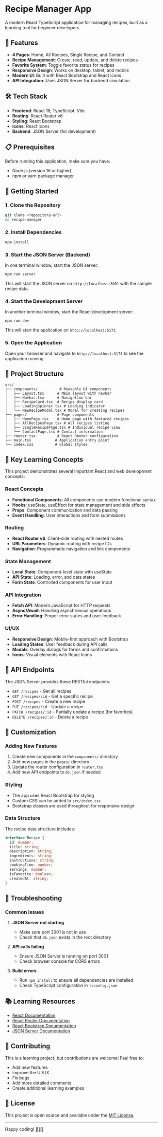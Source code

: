# Recipe Manager App

A modern React TypeScript application for managing recipes, built as a learning tool for beginner developers.

## 🚀 Features

- **4 Pages**: Home, All Recipes, Single Recipe, and Contact
- **Recipe Management**: Create, read, update, and delete recipes
- **Favorite System**: Toggle favorite status for recipes
- **Responsive Design**: Works on desktop, tablet, and mobile
- **Modern UI**: Built with React Bootstrap and React Icons
- **API Integration**: Uses JSON Server for backend simulation

## 🛠️ Tech Stack

- **Frontend**: React 19, TypeScript, Vite
- **Routing**: React Router v6
- **Styling**: React Bootstrap
- **Icons**: React Icons
- **Backend**: JSON Server (for development)

## 📋 Prerequisites

Before running this application, make sure you have:

- Node.js (version 16 or higher)
- npm or yarn package manager

## 🚀 Getting Started

### 1. Clone the Repository

```bash
git clone <repository-url>
cd recipe-manager
```

### 2. Install Dependencies

```bash
npm install
```

### 3. Start the JSON Server (Backend)

In one terminal window, start the JSON server:

```bash
npm run server
```

This will start the JSON server on `http://localhost:3001` with the sample recipe data.

### 4. Start the Development Server

In another terminal window, start the React development server:

```bash
npm run dev
```

This will start the application on `http://localhost:5173`.

### 5. Open the Application

Open your browser and navigate to `http://localhost:5173` to see the application running.

## 📁 Project Structure

```
src/
├── components/          # Reusable UI components
│   ├── Layout.tsx      # Main layout with navbar
│   ├── Navbar.tsx      # Navigation bar
│   ├── RecipeCard.tsx  # Recipe display card
│   ├── LoadingSpinner.tsx # Loading indicator
│   └── NewRecipeModal.tsx # Modal for creating recipes
├── pages/              # Page components
│   ├── HomePage.tsx    # Home page with featured recipes
│   ├── AllRecipesPage.tsx # All recipes listing
│   ├── SingleRecipePage.tsx # Individual recipe view
│   └── ContactPage.tsx # Contact information
├── router.tsx          # React Router configuration
├── main.tsx           # Application entry point
└── index.css          # Global styles
```

## 🎯 Key Learning Concepts

This project demonstrates several important React and web development concepts:

### React Concepts

- **Functional Components**: All components use modern functional syntax
- **Hooks**: useState, useEffect for state management and side effects
- **Props**: Component communication and data passing
- **Event Handling**: User interactions and form submissions

### Routing

- **React Router v6**: Client-side routing with nested routes
- **URL Parameters**: Dynamic routing with recipe IDs
- **Navigation**: Programmatic navigation and link components

### State Management

- **Local State**: Component-level state with useState
- **API State**: Loading, error, and data states
- **Form State**: Controlled components for user input

### API Integration

- **Fetch API**: Modern JavaScript for HTTP requests
- **Async/Await**: Handling asynchronous operations
- **Error Handling**: Proper error states and user feedback

### UI/UX

- **Responsive Design**: Mobile-first approach with Bootstrap
- **Loading States**: User feedback during API calls
- **Modals**: Overlay dialogs for forms and confirmations
- **Icons**: Visual elements with React Icons

## 📝 API Endpoints

The JSON Server provides these RESTful endpoints:

- `GET /recipes` - Get all recipes
- `GET /recipes/:id` - Get a specific recipe
- `POST /recipes` - Create a new recipe
- `PUT /recipes/:id` - Update a recipe
- `PATCH /recipes/:id` - Partially update a recipe (for favorites)
- `DELETE /recipes/:id` - Delete a recipe

## 🎨 Customization

### Adding New Features

1. Create new components in the `components/` directory
2. Add new pages in the `pages/` directory
3. Update the router configuration in `router.tsx`
4. Add new API endpoints to `db.json` if needed

### Styling

- The app uses React Bootstrap for styling
- Custom CSS can be added to `src/index.css`
- Bootstrap classes are used throughout for responsive design

### Data Structure

The recipe data structure includes:

```typescript
interface Recipe {
  id: number;
  title: string;
  description: string;
  ingredients: string;
  instructions: string;
  cookingTime: number;
  servings: number;
  isFavorite: boolean;
  createdAt: string;
}
```

## 🐛 Troubleshooting

### Common Issues

1. **JSON Server not starting**

   - Make sure port 3001 is not in use
   - Check that `db.json` exists in the root directory

2. **API calls failing**

   - Ensure JSON Server is running on port 3001
   - Check browser console for CORS errors

3. **Build errors**
   - Run `npm install` to ensure all dependencies are installed
   - Check TypeScript configuration in `tsconfig.json`

## 📚 Learning Resources

- [React Documentation](https://react.dev/)
- [React Router Documentation](https://reactrouter.com/)
- [React Bootstrap Documentation](https://react-bootstrap.github.io/)
- [JSON Server Documentation](https://github.com/typicode/json-server)

## 🤝 Contributing

This is a learning project, but contributions are welcome! Feel free to:

- Add new features
- Improve the UI/UX
- Fix bugs
- Add more detailed comments
- Create additional learning examples

## 📄 License

This project is open source and available under the [MIT License](LICENSE).

---

Happy coding! 🍳👨‍💻
